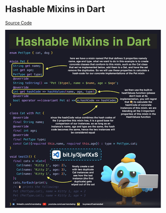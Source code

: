 # Hashable Mixins in Dart

[Source Code](hashable-mixins-in-dart.dart)

![](hashable-mixins-in-dart.jpg)
